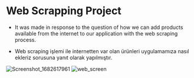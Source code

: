 # Web Scrapping Project

- It was made in response to the question of how we can add products available from the internet to our application with the web scraping process.

- Web scraping işlemi ile internetten var olan ürünleri uygulamamıza nasıl ekleriz sorusuna yanıt olarak yapılmıştır.

![Screenshot_1682617961](https://user-images.githubusercontent.com/100489350/235375498-ba2222d4-92db-4ac9-b8de-91f25f809f9e.png)
![web_screen](https://user-images.githubusercontent.com/100489350/235375503-669eb4ce-c585-4099-8cce-16db107b632b.png)

